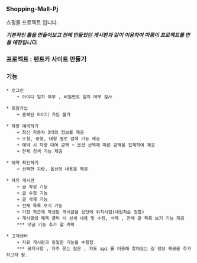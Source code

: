 ### Shopping-Mall-Pj
쇼핑몰 프로젝트 입니다.

***기본적인 틀을 만들어보고 전에 만들었던 게시판과 같이 이용하여 
    따릉이 프로젝트를 만들 예정입니다.***
### 프로젝트 : 렌트카 사이트 만들기 

### 기능 

    * 로그인
        + 아이디 일치 여부 , 비밀번호 일치 여부 검사
        
    * 회원가입
        + 중복된 아이디 가입 불가 
        
    * 차랑 예약하기
        + 최신 자동차 3대의 정보를 제공 
        + 소형, 중형, 대형 별로 검색 기능 제공
        + 예약 시 차량 대여 금액 + 옵션 선택에 따른 금액을 집계하여 제공 
        + 전체 검색 기능 제공
        
    * 예약 확인하기
        + 선택한 차량, 옵션의 내용을 제공
        
    * 자유 게시판
        + 글 작성 기능 
        + 글 수정 기능
        + 글 삭제 기능
        + 전체 목록 보기 기능
        + 가장 최근에 작성된 게시글을 상단에 위치시킴(내림차순 정렬)
        + 게시글의 제목 클릭 시 상세 내용 및 수정, 삭제 , 전체 글 목록 보기 기능 제공
        *** 댓글 기능 추가 할 계획 
        
    * 고객센터 
        + 자유 게시판과 동일한 기능을 수행함.
        *** 공지사항 , 자주 묻는 질문 , 지도 api 를 이용해 찾아오는 길 정보 제공을 추가하고자 함.
